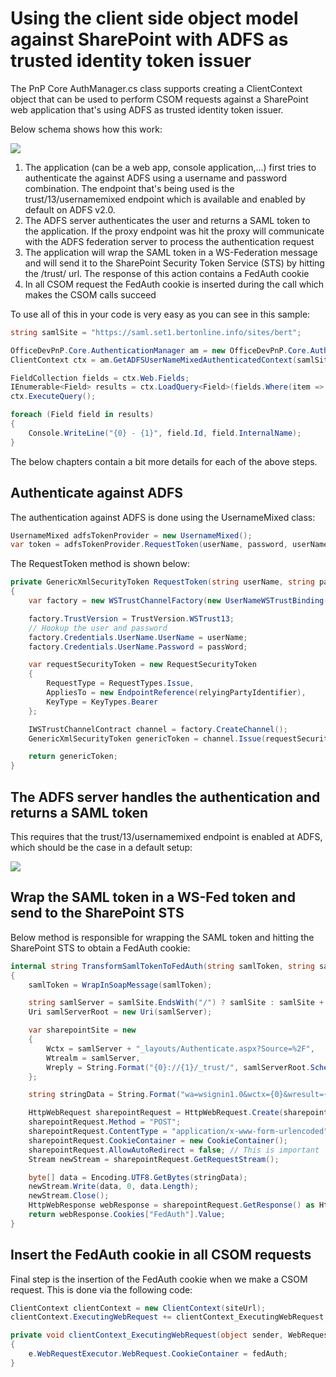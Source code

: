 # Using the client side object model against SharePoint with ADFS as trusted identity token issuer #
The PnP Core AuthManager.cs class supports creating a ClientContext object that can be used to perform CSOM requests against a SharePoint web application that's using ADFS as trusted identity token issuer.

Below schema shows how this work:

![](http://i.imgur.com/0unVI8h.png)

1. The application (can be a web app, console application,...) first tries to authenticate the against ADFS using a username and password combination. The endpoint that's being used is the trust/13/usernamemixed endpoint which is available and enabled by default on ADFS v2.0.
2. The ADFS server authenticates the user and returns a SAML token to the application. If the proxy endpoint was hit the proxy will communicate with the ADFS federation server to process the authentication request
3. The application will wrap the SAML token in a WS-Federation message and will send it to the SharePoint Security Token Service (STS) by hitting the /trust/ url. The response of this action contains a FedAuth cookie
4. In all CSOM request the FedAuth cookie is inserted during the call which makes the CSOM calls succeed

To use all of this in your code is very easy as you can see in this sample:

```C#
string samlSite = "https://saml.set1.bertonline.info/sites/bert";

OfficeDevPnP.Core.AuthenticationManager am = new OfficeDevPnP.Core.AuthenticationManager();
ClientContext ctx = am.GetADFSUserNameMixedAuthenticatedContext(samlSite, "administrator", "pwd", "domain", "sts.set1.bertonline.info", "urn:sharepoint:saml");

FieldCollection fields = ctx.Web.Fields;
IEnumerable<Field> results = ctx.LoadQuery<Field>(fields.Where(item => item.Hidden != false));
ctx.ExecuteQuery();

foreach (Field field in results)
{
    Console.WriteLine("{0} - {1}", field.Id, field.InternalName);
}
```

The below chapters contain a bit more details for each of the above steps.

## Authenticate against ADFS ##
The authentication against ADFS is done using the UsernameMixed class:

```C#
UsernameMixed adfsTokenProvider = new UsernameMixed();
var token = adfsTokenProvider.RequestToken(userName, password, userNameMixed, relyingPartyIdentifier);
```

The RequestToken method is shown below:

```C#
private GenericXmlSecurityToken RequestToken(string userName, string passWord, Uri userNameMixed, string relyingPartyIdentifier)
{
    var factory = new WSTrustChannelFactory(new UserNameWSTrustBinding(SecurityMode.TransportWithMessageCredential), new EndpointAddress(userNameMixed));

    factory.TrustVersion = TrustVersion.WSTrust13;
    // Hookup the user and password 
    factory.Credentials.UserName.UserName = userName;
    factory.Credentials.UserName.Password = passWord;

    var requestSecurityToken = new RequestSecurityToken
    {
        RequestType = RequestTypes.Issue,
        AppliesTo = new EndpointReference(relyingPartyIdentifier),
        KeyType = KeyTypes.Bearer
    };

    IWSTrustChannelContract channel = factory.CreateChannel();
    GenericXmlSecurityToken genericToken = channel.Issue(requestSecurityToken) as GenericXmlSecurityToken;

    return genericToken;
}
```

## The ADFS server handles the authentication and returns a SAML token ##
This requires that the trust/13/usernamemixed endpoint is enabled at ADFS, which should be the case in a default setup:

![](http://i.imgur.com/CMEcRpO.png)

## Wrap the SAML token in a WS-Fed token and send to the SharePoint STS ##
Below method is responsible for wrapping the SAML token and hitting the SharePoint STS to obtain a FedAuth cookie:

```C#
internal string TransformSamlTokenToFedAuth(string samlToken, string samlSite)
{
    samlToken = WrapInSoapMessage(samlToken);

    string samlServer = samlSite.EndsWith("/") ? samlSite : samlSite + "/";
    Uri samlServerRoot = new Uri(samlServer);

    var sharepointSite = new
    {
        Wctx = samlServer + "_layouts/Authenticate.aspx?Source=%2F",
        Wtrealm = samlServer,
        Wreply = String.Format("{0}://{1}/_trust/", samlServerRoot.Scheme, samlServerRoot.Host)
    };

    string stringData = String.Format("wa=wsignin1.0&wctx={0}&wresult={1}", HttpUtility.UrlEncode(sharepointSite.Wctx), HttpUtility.UrlEncode(samlToken));

    HttpWebRequest sharepointRequest = HttpWebRequest.Create(sharepointSite.Wreply) as HttpWebRequest;
    sharepointRequest.Method = "POST";
    sharepointRequest.ContentType = "application/x-www-form-urlencoded";
    sharepointRequest.CookieContainer = new CookieContainer();
    sharepointRequest.AllowAutoRedirect = false; // This is important
    Stream newStream = sharepointRequest.GetRequestStream();

    byte[] data = Encoding.UTF8.GetBytes(stringData);
    newStream.Write(data, 0, data.Length);
    newStream.Close();
    HttpWebResponse webResponse = sharepointRequest.GetResponse() as HttpWebResponse;
    return webResponse.Cookies["FedAuth"].Value;
}
```

## Insert the FedAuth cookie in all CSOM requests ##
Final step is the insertion of the FedAuth cookie when we make a CSOM request. This is done via the following code:

```C#
ClientContext clientContext = new ClientContext(siteUrl);
clientContext.ExecutingWebRequest += clientContext_ExecutingWebRequest;

private void clientContext_ExecutingWebRequest(object sender, WebRequestEventArgs e)
{
    e.WebRequestExecutor.WebRequest.CookieContainer = fedAuth;
}
```


